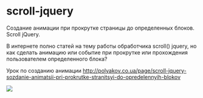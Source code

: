 # scroll-jquery
Создание анимации при прокрутке страницы до определенных блоков. Scroll jQuery.

В интернете полно статей на тему работы обработчика scroll() jquery, но как сделать анимацию или событие при прокрутке или прохождения пользователем определенного блока? 

Урок по созданию анимации http://polyakov.co.ua/page/scroll-jquery-sozdanie-animatsii-pri-prokrutke-stranitsyi-do-opredelennyih-blokov

<img src="http://polyakov.co.ua/assets/pages/scroll-jquery-handler.png" />
